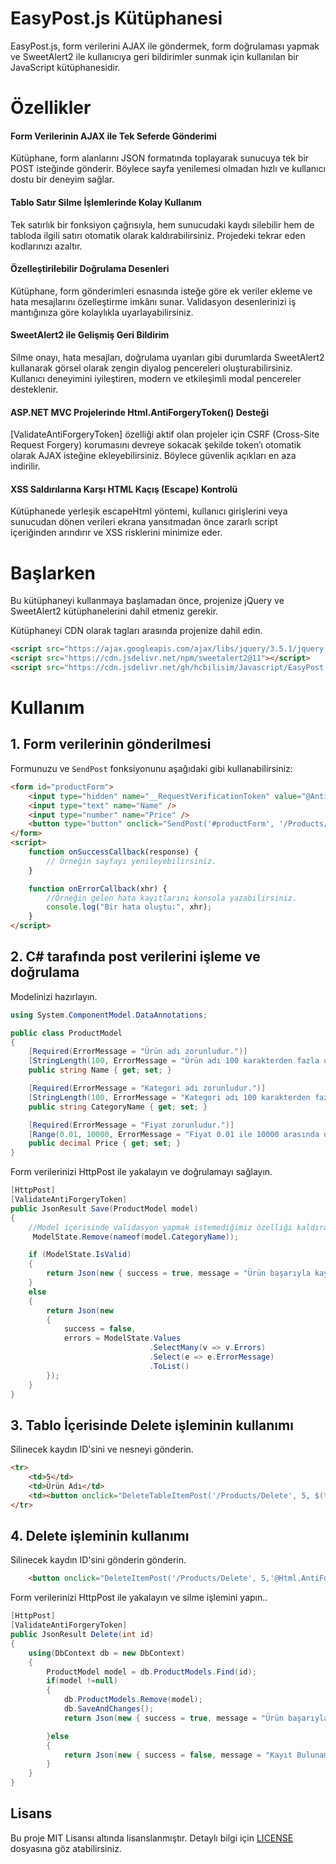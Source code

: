 # EasyPost.js Kütüphanesi

EasyPost.js, form verilerini AJAX ile göndermek, form doğrulaması yapmak ve SweetAlert2 ile kullanıcıya geri bildirimler sunmak için kullanılan bir JavaScript kütüphanesidir.

# Özellikler

#### Form Verilerinin AJAX ile Tek Seferde Gönderimi
Kütüphane, form alanlarını JSON formatında toplayarak sunucuya tek bir POST isteğinde gönderir. Böylece sayfa yenilemesi olmadan hızlı ve kullanıcı dostu bir deneyim sağlar.

#### Tablo Satır Silme İşlemlerinde Kolay Kullanım
Tek satırlık bir fonksiyon çağrısıyla, hem sunucudaki kaydı silebilir hem de tabloda ilgili satırı otomatik olarak kaldırabilirsiniz. Projedeki tekrar eden kodlarınızı azaltır.

#### Özelleştirilebilir Doğrulama Desenleri
Kütüphane, form gönderimleri esnasında isteğe göre ek veriler ekleme ve hata mesajlarını özelleştirme imkânı sunar. Validasyon desenlerinizi iş mantığınıza göre kolaylıkla uyarlayabilirsiniz.

#### SweetAlert2 ile Gelişmiş Geri Bildirim
Silme onayı, hata mesajları, doğrulama uyarıları gibi durumlarda SweetAlert2 kullanarak görsel olarak zengin diyalog pencereleri oluşturabilirsiniz. Kullanıcı deneyimini iyileştiren, modern ve etkileşimli modal pencereler desteklenir.

#### ASP.NET MVC Projelerinde Html.AntiForgeryToken() Desteği
[ValidateAntiForgeryToken] özelliği aktif olan projeler için CSRF (Cross-Site Request Forgery) korumasını devreye sokacak şekilde token’ı otomatik olarak AJAX isteğine ekleyebilirsiniz. Böylece güvenlik açıkları en aza indirilir.

#### XSS Saldırılarına Karşı HTML Kaçış (Escape) Kontrolü
Kütüphanede yerleşik escapeHtml yöntemi, kullanıcı girişlerini veya sunucudan dönen verileri ekrana yansıtmadan önce zararlı script içeriğinden arındırır ve XSS risklerini minimize eder.


# Başlarken


Bu kütüphaneyi kullanmaya başlamadan önce, projenize jQuery ve SweetAlert2 kütüphanelerini dahil etmeniz gerekir.

Kütüphaneyi CDN olarak  <head></head> tagları arasında projenize dahil edin.
```html
<script src="https://ajax.googleapis.com/ajax/libs/jquery/3.5.1/jquery.min.js"></script>
<script src="https://cdn.jsdelivr.net/npm/sweetalert2@11"></script>
<script src="https://cdn.jsdelivr.net/gh/hcbilisim/Javascript/EasyPost.min.js"></script>
```

# Kullanım

## 1. Form verilerinin gönderilmesi
Formunuzu ve `SendPost` fonksiyonunu aşağıdaki gibi kullanabilirsiniz:

```html
<form id="productForm">
    <input type="hidden" name="__RequestVerificationToken" value="@AntiForgeryTokenValue" />
    <input type="text" name="Name" />
    <input type="number" name="Price" />
    <button type="button" onclick="SendPost('#productForm', '/Products/Save', onSuccessCallback, onErrorCallback)">Kaydet</button>
</form>
<script>
    function onSuccessCallback(response) {
        // Örneğin sayfayı yenileyebilirsiniz.
    }

    function onErrorCallback(xhr) {
        //Örneğin gelen hata kayıtlarını konsola yazabilirsiniz.
        console.log("Bir hata oluştu:", xhr);
    }
</script>
```
## 2. C# tarafında post verilerini işleme ve doğrulama 

Modelinizi hazırlayın. 

```csharp
using System.ComponentModel.DataAnnotations;

public class ProductModel
{
    [Required(ErrorMessage = "Ürün adı zorunludur.")]
    [StringLength(100, ErrorMessage = "Ürün adı 100 karakterden fazla olamaz.")]
    public string Name { get; set; }

    [Required(ErrorMessage = "Kategori adı zorunludur.")]
    [StringLength(100, ErrorMessage = "Kategori adı 100 karakterden fazla olamaz.")]
    public string CategoryName { get; set; }

    [Required(ErrorMessage = "Fiyat zorunludur.")]
    [Range(0.01, 10000, ErrorMessage = "Fiyat 0.01 ile 10000 arasında olmalıdır.")]
    public decimal Price { get; set; }
}

```

Form verilerinizi HttpPost ile yakalayın ve doğrulamayı sağlayın.
```csharp
[HttpPost]
[ValidateAntiForgeryToken]
public JsonResult Save(ProductModel model)
{
    //Model içerisinde validasyon yapmak istemediğimiz özelliği kaldırabiliriz.
     ModelState.Remove(nameof(model.CategoryName));

    if (ModelState.IsValid)
    {
        return Json(new { success = true, message = "Ürün başarıyla kaydedildi." });
    }
    else
    {
        return Json(new
        {
            success = false,
            errors = ModelState.Values
                               .SelectMany(v => v.Errors)
                               .Select(e => e.ErrorMessage)
                               .ToList()
        });
    }
}
```

## 3. Tablo İçerisinde Delete işleminin kullanımı

Silinecek kaydın ID'sini ve nesneyi gönderin.

```html
<tr>
    <td>5</td>
    <td>Ürün Adı</td>
    <td><button onclick="DeleteTableItemPost('/Products/Delete', 5, $(this).closest('tr')),'@Html.AntiForgeryTokenValue'">Sil</button></td>
</tr>
```

## 4. Delete işleminin kullanımı

Silinecek kaydın ID'sini gönderin gönderin.

```html
    <button onclick="DeleteItemPost('/Products/Delete', 5,'@Html.AntiForgeryTokenValue')">Kaydı Sil</button>
```

Form verilerinizi HttpPost ile yakalayın ve silme işlemini yapın..
```csharp
[HttpPost]
[ValidateAntiForgeryToken]
public JsonResult Delete(int id)
{
    using(DbContext db = new DbContext)
    {
        ProductModel model = db.ProductModels.Find(id);
        if(model !=null)
        {
            db.ProductModels.Remove(model);
            db.SaveAndChanges();
            return Json(new { success = true, message = "Ürün başarıyla silindi." });

        }else
        {
            return Json(new { success = false, message = "Kayıt Bulunamadı!." });
        }
    }
}
```

## Lisans
Bu proje MIT Lisansı altında lisanslanmıştır. Detaylı bilgi için [LICENSE](LICENSE) dosyasına göz atabilirsiniz.
